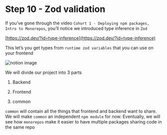 Step 10 - Zod validation
========================

If you’ve gone through the video `Cohort 1 - Deploying npm packages, Intro to Monorepos`, you’ll notice we introduced type inference in `Zod`

[https://zod.dev/?id=type-inference](https://zod.dev/?id=type-inference)

This let’s you get types from `runtime zod variables` that you can use on your frontend

![notion image](https://www.notion.so/image/https%3A%2F%2Fprod-files-secure.s3.us-west-2.amazonaws.com%2F085e8ad8-528e-47d7-8922-a23dc4016453%2F082a51ca-7f1b-46d8-90f9-c751e4f8cbe1%2FScreenshot_2024-02-24_at_12.30.12_PM.png?table=block&id=70aad17f-5b10-4804-8d58-deab3523f015&cache=v2)

We will divide our project into 3 parts

1.  Backend

2.  Frontend

3.  common

`common` will contain all the things that frontend and backend want to share. We will make `common` an independent `npm module` for now. Eventually, we will see how `monorepos` make it easier to have multiple packages sharing code in the same repo